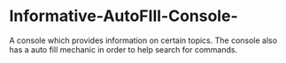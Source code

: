 # Informative-AutoFIll-Console-
A console which provides information on certain topics. The console also has a auto fill mechanic in order to help search for commands.
